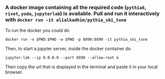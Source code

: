 ### A docker image containing all the required code (`pythia8`, `rivet`, `yoda`, `jupyterlab`) is available. Pull and run it interactively with `docker run -it alialkadhim/pythia_sbi_tune`

To run the docker you could do 

```
docker run -v $PWD:$PWD -w $PWD -p 8890:8890 -it pythia_sbi_tune
```

Then, to start a jupyter server, inside the docker container do
```
jupyter-lab --ip 0.0.0.0 --port 8890 --allow-root &
```

Then copy the url that is displayed in the terminal and paste it in your local browser. 
